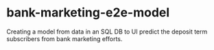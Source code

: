 # bank-marketing-e2e-model
Creating a model from data in an SQL DB to UI predict the deposit term subscribers from bank marketing efforts.
